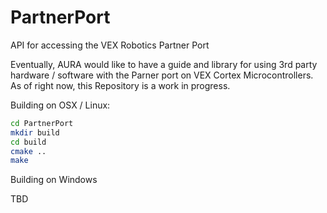 # PartnerPort
API for accessing the VEX Robotics Partner Port


Eventually, AURA would like to have a guide and library for using 3rd party hardware / software with the Parner port on VEX Cortex Microcontrollers. As of right now, this Repository is a work in progress.

Building on OSX / Linux:

```bash
cd PartnerPort
mkdir build
cd build
cmake ..
make
```

Building on Windows

TBD